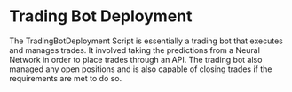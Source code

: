 # Trading Bot Deployment

The TradingBotDeployment Script is essentially a trading bot that executes and manages trades. It involved taking the predictions from a Neural Network in order to place trades through an API. The trading bot also managed any open positions and is also capable of closing trades if the requirements are met to do so.

